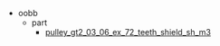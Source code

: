 * oobb
  * part
    * [pulley_gt2_03_06_ex_72_teeth_shield_sh_m3](oobb/part/pulley_gt2_03_06_ex_72_teeth_shield_sh_m3)

